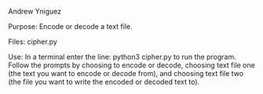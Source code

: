 Andrew Yniguez 

Purpose: Encode or decode a text file.

Files: cipher.py <text file one> <text file two>

Use: In a terminal enter the line: python3 cipher.py to run the program.
     Follow the prompts by choosing to encode or decode, choosing text file one
     (the text you want to encode or decode from), and choosing text file two
     (the file you want to write the encoded or decoded text to).
